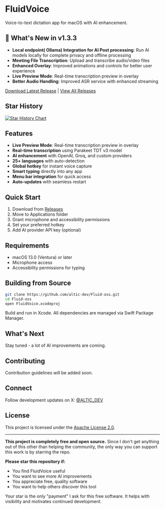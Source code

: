 # FluidVoice

Voice-to-text dictation app for macOS with AI enhancement.

## 🎉 What's New in v1.3.3

- **Local endpoint( Ollama) Integration for AI Post processing**: Run AI models locally for complete privacy and offline processing 
- **Meeting File Transcription**: Upload and transcribe audio/video files
- **Enhanced Overlay**: Improved animations and controls for better user experience
- **Live Preview Mode**: Real-time transcription preview in overlay
- **Better Audio Handling**: Improved ASR service with enhanced streaming

[Download Latest Release](https://github.com/altic-dev/Fluid-oss/releases/latest) | [View All Releases](https://github.com/altic-dev/Fluid-oss/releases)

## Star History

[![Star History Chart](https://api.star-history.com/svg?repos=altic-dev/Fluid-oss&type=Date)](https://star-history.com/#altic-dev/Fluid-oss&Date)

## Features
- **Live Preview Mode**: Real-time transcription preview in overlay
- **Real-time transcription** using Parakeet TDT v3 model
- **AI enhancement** with OpenAI, Groq, and custom providers
- **25+ languages** with auto-detection
- **Global hotkey** for instant voice capture
- **Smart typing** directly into any app
- **Menu bar integration** for quick access
- **Auto-updates** with seamless restart

## Quick Start

1. Download from [Releases](../../releases)
2. Move to Applications folder
3. Grant microphone and accessibility permissions
4. Set your preferred hotkey
5. Add AI provider API key (optional)

## Requirements

- macOS 13.0 (Ventura) or later
- Microphone access
- Accessibility permissions for typing

## Building from Source

```bash
git clone https://github.com/altic-dev/Fluid-oss.git
cd Fluid-oss
open FluidVoice.xcodeproj
```

Build and run in Xcode. All dependencies are managed via Swift Package Manager.

## What's Next

Stay tuned - a lot of AI improvements are coming.

## Contributing

Contribution guidelines will be added soon.

## Connect

Follow development updates on X: [@ALTIC_DEV](https://x.com/ALTIC_DEV)

## License

This project is licensed under the [Apache License 2.0](LICENSE).

---

**This project is completely free and open source.** Since I don't get anything out of this other than helping the community, the only way you can support this work is by starring the repo. 

**Please star this repository if:**
- You find FluidVoice useful
- You want to see more AI improvements 
- You appreciate free, quality software
- You want to help others discover this tool

Your star is the only "payment" I ask for this free software. It helps with visibility and motivates continued development.
